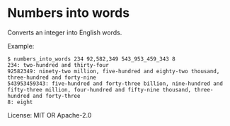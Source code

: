 # Numbers into words

Converts an integer into English words.

Example:

```
$ numbers_into_words 234 92,582,349 543_953_459_343 8
234: two-hundred and thirty-four
92582349: ninety-two million, five-hundred and eighty-two thousand, three-hundred and forty-nine
543953459343: five-hundred and forty-three billion, nine-hundred and fifty-three million, four-hundred and fifty-nine thousand, three-hundred and forty-three
8: eight
```

License: MIT OR Apache-2.0
